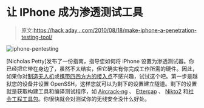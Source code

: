# 让 IPhone 成为渗透测试工具

> 原文:[https://hack aday . com/2010/08/18/make-iphone-a-penetration-testing-tool/](https://hackaday.com/2010/08/18/make-iphone-a-penetration-testing-tool/)

![](../Images/6eda911bf95108b8c72ee5d167d44c3d.png "iphone-pentesting")

[Nicholas Petty]发布了一份指南，指导您如何将 iPhone 设置为渗透测试器。你已经把它带在身边了，虽然不太结实，但它确实有你完成工作所需的硬件。因此，如果你对[制造无人机](http://hackaday.com/2010/08/18/drone-cracks-wifi-from-on-high/)或[携带四四方方的接入点](http://hackaday.com/2010/08/14/portable-wifi-penetration-testing/)不感兴趣，试试这个吧。第一步是越狱您的设备并设置 OpenSSH，这样您就可以为剩下的设置建立隧道。剩下的设置就是获取构建工具和编译测试程序，如 [Aircrack-ng](http://www.aircrack-ng.org/) 、 [Ettercap](http://ettercap.sourceforge.net/) 、 [Nikto2](http://cirt.net/nikto2) 和[社会工程工具包](http://www.offensive-security.com/metasploit-unleashed/Social-Engineering-Toolkit)。你很快就会对测试你的无线安全没什么好处。